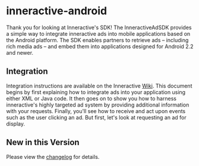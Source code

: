 inneractive-android
===================
Thank you for looking at Inneractive's SDK!
The InneractiveAdSDK provides a simple way to integrate inneractive ads into mobile applications based on the Android platform. The SDK enables partners to retrieve ads – including rich media ads – and embed them into applications designed for Android 2.2 and newer.


## Integration
Integration instructions are available on the Inneractive [Wiki](https://confluence.inner-active.com/display/DevWiki/Android+SDK+guidelines).
This document begins by first explaining how to integrate ads into your application using either XML or Java code.  It then goes on to show you how to harness inneractive's highly targeted ad system by providing additional information with your requests.  Finally, you'll see how to receive and act upon events such as the user clicking an ad. 
But first, let's look at requesting an ad for display.

## New in this Version
Please view the [changelog](https://github.com/inneractive/inneractive-android/blob/master/CHANGELOG.md) for details.
